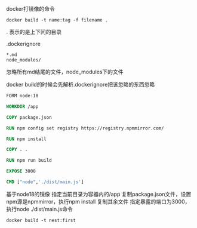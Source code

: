 docker打镜像的命令

```
docker build -t name:tag -f filename .
```
. 表示的是上下问的目录

.dockerignore

```
*.md
node_modules/
```
忽略所有md结尾的文件，node_modules下的文件

docker build的时候会先解析.dockerignore把该忽略的东西忽略


``` dockerfile
FORM node:18

WORKDIR /app

COPY package.json

RUN npm config set registry https://registry.npmmirror.com/

RUN npm install

COPY . .

RUN npm run build

EXPOSE 3000

CMD ["node",'./dist/main.js']
```
基于node18的镜像
指定当前目录为容器内的/app
复制package.json文件，设置npm源是npmmirror，执行npm install
复制其余文件
指定暴露的端口为3000，执行node ./dist/main.js命令


```
docker build -t nest:first
```

